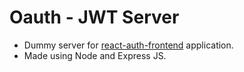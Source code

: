 # Oauth - JWT Server 
- Dummy server for [react-auth-frontend](https://github.com/Saurav1999/react-auth-frontend) application.
- Made using Node and Express JS.

